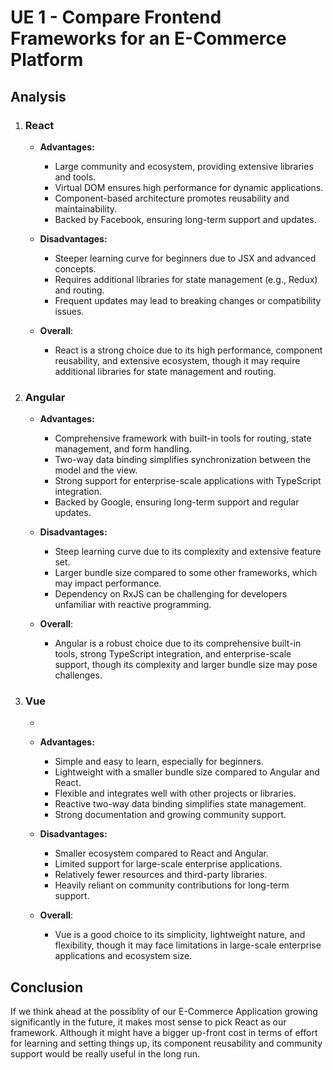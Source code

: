 # UE 1 - Compare Frontend Frameworks for an E-Commerce Platform

## Analysis

1. ### React
    - **Advantages:**
      - Large community and ecosystem, providing extensive libraries and tools.
      - Virtual DOM ensures high performance for dynamic applications.
      - Component-based architecture promotes reusability and maintainability.
      - Backed by Facebook, ensuring long-term support and updates.

    - **Disadvantages:**
      - Steeper learning curve for beginners due to JSX and advanced concepts.
      - Requires additional libraries for state management (e.g., Redux) and routing.
      - Frequent updates may lead to breaking changes or compatibility issues.
    
    - **Overall**:
        - React is a strong choice due to its high performance, component reusability, and extensive ecosystem, though it may require additional libraries for state management and routing.

2. ### Angular
    - **Advantages:**
      - Comprehensive framework with built-in tools for routing, state management, and form handling.
      - Two-way data binding simplifies synchronization between the model and the view.
      - Strong support for enterprise-scale applications with TypeScript integration.
      - Backed by Google, ensuring long-term support and regular updates.

    - **Disadvantages:**
      - Steep learning curve due to its complexity and extensive feature set.
      - Larger bundle size compared to some other frameworks, which may impact performance.
      - Dependency on RxJS can be challenging for developers unfamiliar with reactive programming.
    
    - **Overall**:
        - Angular is a robust choice due to its comprehensive built-in tools, strong TypeScript integration, and enterprise-scale support, though its complexity and larger bundle size may pose challenges.

3. ### Vue
    - 
    - **Advantages:**
      - Simple and easy to learn, especially for beginners.
      - Lightweight with a smaller bundle size compared to Angular and React.
      - Flexible and integrates well with other projects or libraries.
      - Reactive two-way data binding simplifies state management.
      - Strong documentation and growing community support.

    - **Disadvantages:**
      - Smaller ecosystem compared to React and Angular.
      - Limited support for large-scale enterprise applications.
      - Relatively fewer resources and third-party libraries.
      - Heavily reliant on community contributions for long-term support.
    
    - **Overall**:
        - Vue is a good choice to its simplicity, lightweight nature, and flexibility, though it may face limitations in large-scale enterprise applications and ecosystem size.

## Conclusion

If we think ahead at the possiblity of our E-Commerce Application growing significantly in the future, it makes most sense to pick React as our framework. Although it might have a bigger up-front cost in terms of effort for learning and setting things up, its component reusability and community support would be really useful in the long run.